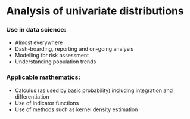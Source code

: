 # Analysis of univariate distributions

### Use in data science:

* Almost everywhere
* Dash-boarding, reporting and on-going analysis
* Modelling for risk assessment
* Understanding population trends

### Applicable mathematics:

* Calculus (as used by basic probability) including integration and differentiation
* Use of indicator functions
* Use of methods such as kernel density estimation